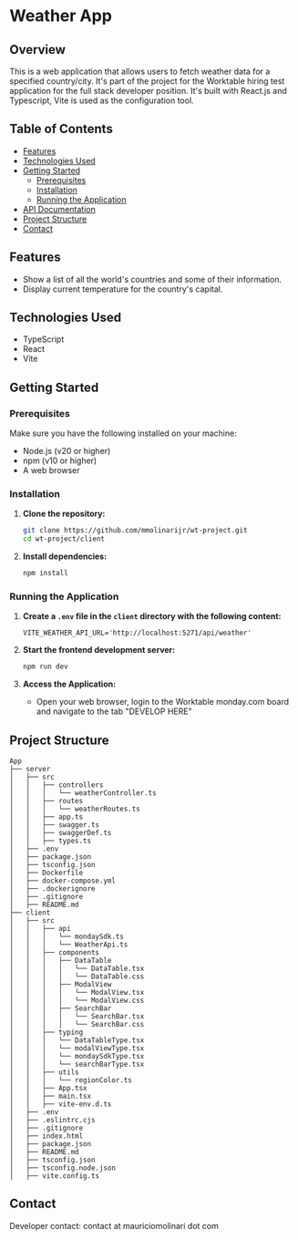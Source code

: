 # Weather App

## Overview

This is a web application that allows users to fetch weather data for a specified country/city. It's part of the project for the Worktable hiring test application for the full stack developer position. It's built with React.js and Typescript, Vite is used as the configuration tool.

## Table of Contents

- [Features](#features)
- [Technologies Used](#technologies-used)
- [Getting Started](#getting-started)
  - [Prerequisites](#prerequisites)
  - [Installation](#installation)
  - [Running the Application](#running-the-application)
- [API Documentation](#api-documentation)
- [Project Structure](#project-structure)
- [Contact](#contact)

## Features

- Show a list of all the world's countries and some of their information.
- Display current temperature for the country's capital.

## Technologies Used

- TypeScript
- React
- Vite

## Getting Started

### Prerequisites

Make sure you have the following installed on your machine:

- Node.js (v20 or higher)
- npm (v10 or higher)
- A web browser

### Installation

1. **Clone the repository:**

    ```bash
    git clone https://github.com/mmolinarijr/wt-project.git
    cd wt-project/client
    ```

2. **Install dependencies:**

    ```bash
    npm install
    ```

### Running the Application

1. **Create a `.env` file in the `client` directory with the following content:**

    ```plaintext
    VITE_WEATHER_API_URL='http://localhost:5271/api/weather'
    ```

2. **Start the frontend development server:**

    ```bash
    npm run dev
    ```

3. **Access the Application:**

    - Open your web browser, login to the Worktable monday.com board and navigate to the tab "DEVELOP HERE"

## Project Structure

```plaintext
App
├── server
│   ├── src
│   │   ├── controllers
│   │   │   └── weatherController.ts
│   │   ├── routes
│   │   │   └── weatherRoutes.ts
│   │   ├── app.ts
│   │   ├── swagger.ts
│   │   ├── swaggerDef.ts
│   │   ├── types.ts
│   ├── .env
│   ├── package.json
│   ├── tsconfig.json
│   ├── Dockerfile
│   ├── docker-compose.yml
│   ├── .dockerignore
│   ├── .gitignore
│   ├── README.md
├── client
│   ├── src
│   │   ├── api
│   │   │   └── mondaySdk.ts
│   │   │   └── WeatherApi.ts
│   │   ├── components
│   │   │   ├── DataTable
│   │   │   │   └── DataTable.tsx
│   │   │   │   └── DataTable.css
│   │   │   ├── ModalView
│   │   │   │   └── ModalView.tsx
│   │   │   │   └── ModalView.css
│   │   │   ├── SearchBar
│   │   │   │   └── SearchBar.tsx
│   │   │   │   └── SearchBar.css
│   │   ├── typing
│   │   │   └── DataTableType.tsx
│   │   │   └── modalViewType.tsx
│   │   │   └── mondaySdkType.tsx
│   │   │   └── searchBarType.tsx
│   │   ├── utils
│   │   │   └── regionColor.ts
│   │   ├── App.tsx
│   │   ├── main.tsx
│   │   ├── vite-env.d.ts
│   ├── .env
│   ├── .eslintrc.cjs
│   ├── .gitignore
│   ├── index.html
│   ├── package.json
│   ├── README.md
│   ├── tsconfig.json
│   ├── tsconfig.node.json
│   ├── vite.config.ts
```

## Contact

Developer contact: contact at mauriciomolinari dot com 
